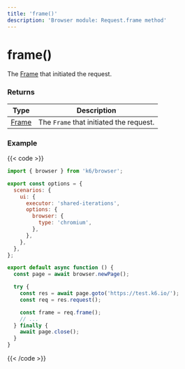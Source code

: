 ```yaml
---
title: 'frame()'
description: 'Browser module: Request.frame method'
---
```


# frame()

The [Frame](https://grafana.com/docs/k6/<K6_VERSION>/javascript-api/k6-browser/frame/) that initiated the request.

### Returns

| Type                                                                                            | Description                             |
| ----------------------------------------------------------------------------------------------- | --------------------------------------- |
| [Frame](https://grafana.com/docs/k6/<K6_VERSION>/javascript-api/k6-browser/frame/) | The `Frame` that initiated the request. |

### Example

{{< code >}}

```javascript
import { browser } from 'k6/browser';

export const options = {
  scenarios: {
    ui: {
      executor: 'shared-iterations',
      options: {
        browser: {
          type: 'chromium',
        },
      },
    },
  },
};

export default async function () {
  const page = await browser.newPage();

  try {
    const res = await page.goto('https://test.k6.io/');
    const req = res.request();

    const frame = req.frame();
    // ...
  } finally {
    await page.close();
  }
}
```

{{< /code >}}
